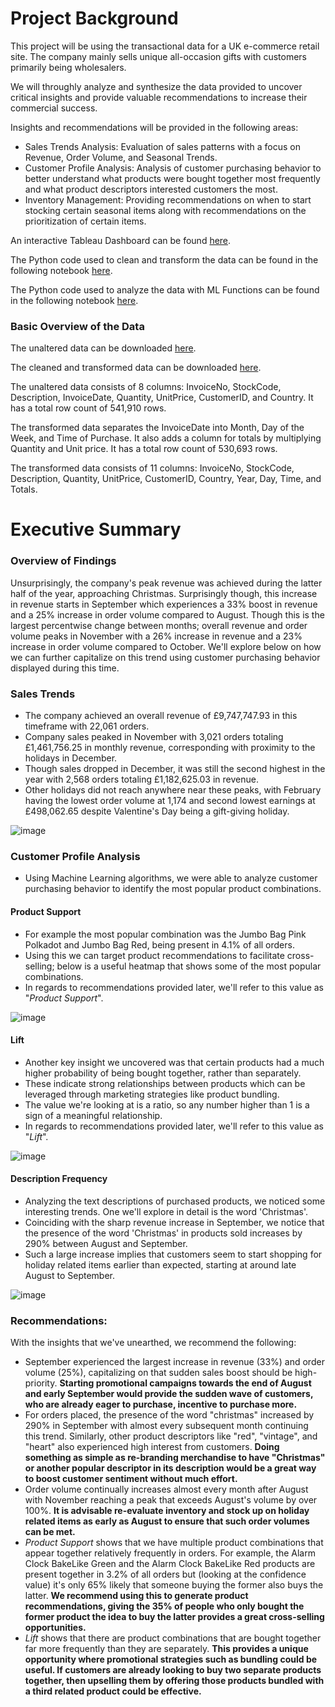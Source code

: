 # Project Background
This project will be using the transactional data for a UK e-commerce retail site. The company mainly sells unique all-occasion gifts with customers primarily being wholesalers.

We will throughly analyze and synthesize the data provided to uncover critical insights and provide valuable recommendations to increase their commercial success.

Insights and recommendations will be provided in the following areas: 
* Sales Trends Analysis: Evaluation of sales patterns with a focus on Revenue, Order Volume, and Seasonal Trends.
* Customer Profile Analysis: Analysis of customer purchasing behavior to better understand what products were bought together most frequently and what product descriptors interested customers the most.
* Inventory Management: Providing recommendations on when to start stocking certain seasonal items along with recommendations on the prioritization of certain items.
  
An interactive Tableau Dashboard can be found [here](https://public.tableau.com/shared/6FN5TPWRW?:display_count=n&:origin=viz_share_link).

The Python code used to clean and transform the data can be found in the following notebook [here](ECommerce_UK_Cleaning.ipynb).

The Python code used to analyze the data with ML Functions can be found in the following notebook [here](Ecommerce_uk_MLFunctions.ipynb).

### Basic Overview of the Data

The unaltered data can be downloaded [here](ecommerceUK_RAW.rar).

The cleaned and transformed data can be downloaded [here](ecommerceUK_CLEANED.rar).

The unaltered data consists of 8 columns: InvoiceNo, StockCode, Description, InvoiceDate, Quantity, UnitPrice, CustomerID, and Country. It has a total row count of 541,910 rows.

The transformed data separates the InvoiceDate into Month, Day of the Week, and Time of Purchase. It also adds a column for totals by multiplying Quantity and Unit price. It has a total row count of 530,693 rows.

The transformed data consists of 11 columns: InvoiceNo, StockCode, Description, Quantity, UnitPrice, CustomerID, Country, Year, Day, Time, and Totals. 

# Executive Summary

### Overview of Findings 
Unsurprisingly, the company's peak revenue was achieved during the latter half of the year, approaching Christmas. Surprisingly though, this increase in revenue starts in September which experiences a 33% boost in revenue and a 25% increase in order volume compared to August. Though this is the largest percentwise change between months; overall revenue and order volume peaks in November with a 26% increase in revenue and a 23% increase in order volume compared to October. We'll explore below on how we can further capitalize on this trend using customer purchasing behavior displayed during this time.


### Sales Trends
* The company achieved an overall revenue of £9,747,747.93 in this timeframe with 22,061 orders. 
* Company sales peaked in November with 3,021 orders totaling £1,461,756.25 in monthly revenue, corresponding with proximity to the holidays in December.
* Though sales dropped in December, it was still the second highest in the year with 2,568 orders totaling £1,182,625.03 in revenue.
* Other holidays did not reach anywhere near these peaks, with February having the lowest order volume at 1,174 and second lowest earnings at £498,062.65 despite Valentine's Day being a gift-giving holiday.

![image](https://github.com/user-attachments/assets/c9233d9f-ca98-4741-806f-97da756ef955)



### Customer Profile Analysis
* Using Machine Learning algorithms, we were able to analyze customer purchasing behavior to identify the most popular product combinations.
  
#### Product Support  
* For example the most popular combination was the Jumbo Bag Pink Polkadot and Jumbo Bag Red, being present in 4.1% of all orders.
* Using this we can target product recommendations to facilitate cross-selling; below is a useful heatmap that shows some of the most popular combinations.
* In regards to recommendations provided later, we'll refer to this value as "_Product Support_".

![image](https://github.com/user-attachments/assets/2d5863f4-67db-4145-8337-e465a9c1951d)

  
#### Lift
* Another key insight we uncovered was that certain products had a much higher probability of being bought together, rather than separately.
* These indicate strong relationships between products which can be leveraged through marketing strategies like product bundling.
* The value we're looking at is a ratio, so any number higher than 1 is a sign of a meaningful relationship.
* In regards to recommendations provided later, we'll refer to this value as "_Lift_".

![image](https://github.com/user-attachments/assets/5cf63762-6ebb-4d4b-aa19-8f6427e1fe60)


#### Description Frequency
* Analyzing the text descriptions of purchased products, we noticed some interesting trends. One we'll explore in detail is the word 'Christmas'.
* Coinciding with the sharp revenue increase in September, we notice that the presence of the word 'Christmas' in products sold increases by 290% between August and September.
* Such a large increase implies that customers seem to start shopping for holiday related items earlier than expected, starting at around late August to September.
  
![image](https://github.com/user-attachments/assets/8203fa2c-9f5d-482f-9d5a-def7e9388604)


### Recommendations:

With the insights that we've unearthed, we recommend the following:
* September experienced the largest increase in revenue (33%) and order volume (25%), capitalizing on that sudden sales boost should be high-priority. **Starting promotional campaigns towards the end of August and early September would provide the sudden wave of customers, who are already eager to purchase, incentive to purchase more.**
* For orders placed, the presence of the word "christmas" increased by 290% in September with almost every subsequent month continuing this trend. Similarly, other product descriptors like "red", "vintage", and "heart" also experienced high interest from customers. **Doing something as simple as re-branding merchandise to have "Christmas" or another popular descriptor in its description would be a great way to boost customer sentiment without much effort.**
* Order volume continually increases almost every month after August with November reaching a peak that exceeds August's volume by over 100%. **It is advisable re-evaluate inventory and stock up on holiday related items as early as August to ensure that such order volumes can be met.**
* _Product Support_ shows that we have multiple product combinations that appear together relatively frequently in orders. For example, the Alarm Clock BakeLike Green and the Alarm Clock BakeLike Red products are present together in 3.2% of all orders but (looking at the confidence value) it's only 65% likely that someone buying the former also buys the latter. **We recommend using this to generate product recommendations, giving the 35% of people who only bought the former product the idea to buy the latter provides a great cross-selling opportunities.**
* _Lift_ shows that there are product combinations that are bought together far more frequently than they are separately. **This provides a unique opportunity where promotional strategies such as bundling could be useful. If customers are already looking to buy two separate products together, then upselling them by offering those products bundled with a third related product could be effective.**
